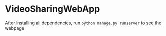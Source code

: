 # VideoSharingWebApp

After installing all dependencies, run
`python manage.py runserver`
to see the webpage
